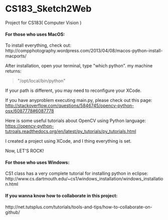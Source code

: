 CS183_Sketch2Web
================

Project for CS183( Computer Vision )

<h4>For those who uses MacOS:</h4> 
To install everything, check out: http://compphotography.wordpress.com/2013/04/08/macos-python-install-macports/

After installation, open your terminal, type "which python". my machine returns:

<blockquote cite="http://compphotography.wordpress.com/2013/04/08/macos-python-install-macports/">
"/opt/local/bin/python"
</blockquote>
 
If your path is different, you may need to reconfigure your XCode.

If you have anyproblem executing main.py, please check out this page: http://stackoverflow.com/questions/5846745/opencv-python-osx/6087778#6087778

Here is some useful tutorials about OpenCV using Python language:  https://opencv-python-tutroals.readthedocs.org/en/latest/py_tutorials/py_tutorials.html

I created a project using XCode, and I thing everything is set.

Now, LET'S ROCK!

<h4>For those who uses Windows:</h4> 
CS1 class has a very complete tutorial for installing python in eclipse:
http://www.cs.dartmouth.edu/~cs1/windows_installation/windows_installation.html


<h4>If you wanna know how to collaborate in this project:</h4>
http://net.tutsplus.com/tutorials/tools-and-tips/how-to-collaborate-on-github/
